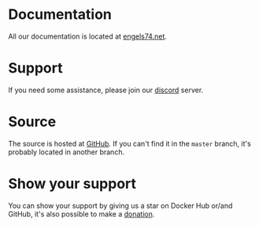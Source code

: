 # Documentation

All our documentation is located at [engels74.net](https://engels74.net/containers/sabnzbd).

# Support

If you need some assistance, please join our [discord](https://hotio.dev/discord) server.

# Source

The source is hosted at [GitHub](https://github.com/engels74/sabnzbd/tree/release). If you can't find it in the `master` branch, it's probably located in another branch.

# Show your support

You can show your support by giving us a star on Docker Hub or/and GitHub, it's also possible to make a [donation](https://hotio.dev/donate).

